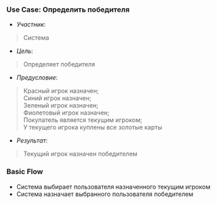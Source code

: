 ### Use Case: Определить победителя
- *Участник*:
> Система
- *Цель*:
> Определяет победителя
- *Предусловие*:
> Красный игрок назначен;<br>
> Синий игрок назначен;<br>
> Зеленый игрок назначен;<br>
> Фиолетовый игрок назначен;<br>
> Покупатель является текущим игроком;<br>
> У текущего игрока куплены все золотые карты
- *Результат*:
> Текущий игрок назначен победителем

### Basic Flow
* Система выбирает пользователя назначенного текущим игроком
* Система назначает выбранного пользователя победителем